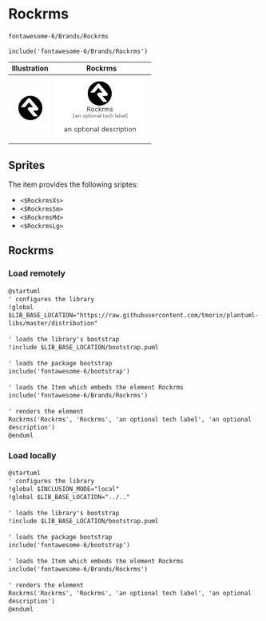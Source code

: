 # Rockrms


```text
fontawesome-6/Brands/Rockrms
```

```text
include('fontawesome-6/Brands/Rockrms')
```



| Illustration | Rockrms |
| :---: | :---: |
| ![illustration for Illustration](../../fontawesome-6/Brands/Rockrms.png) | ![illustration for Rockrms](../../fontawesome-6/Brands/Rockrms.Local.png) |



## Sprites
The item provides the following sriptes:

- `<$RockrmsXs>`
- `<$RockrmsSm>`
- `<$RockrmsMd>`
- `<$RockrmsLg>`





## Rockrms

### Load remotely
```plantuml
@startuml
' configures the library
!global $LIB_BASE_LOCATION="https://raw.githubusercontent.com/tmorin/plantuml-libs/master/distribution"

' loads the library's bootstrap
!include $LIB_BASE_LOCATION/bootstrap.puml

' loads the package bootstrap
include('fontawesome-6/bootstrap')

' loads the Item which embeds the element Rockrms
include('fontawesome-6/Brands/Rockrms')

' renders the element
Rockrms('Rockrms', 'Rockrms', 'an optional tech label', 'an optional description')
@enduml
```

### Load locally
```plantuml
@startuml
' configures the library
!global $INCLUSION_MODE="local"
!global $LIB_BASE_LOCATION="../.."

' loads the library's bootstrap
!include $LIB_BASE_LOCATION/bootstrap.puml

' loads the package bootstrap
include('fontawesome-6/bootstrap')

' loads the Item which embeds the element Rockrms
include('fontawesome-6/Brands/Rockrms')

' renders the element
Rockrms('Rockrms', 'Rockrms', 'an optional tech label', 'an optional description')
@enduml
```

